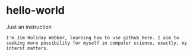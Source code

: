 # hello-world
Just an instruction

    I'm Jim Holiday Webber, learning how to use github here. I aim to seeking more possibility for myself in computer science, exactly, my interst matters.
